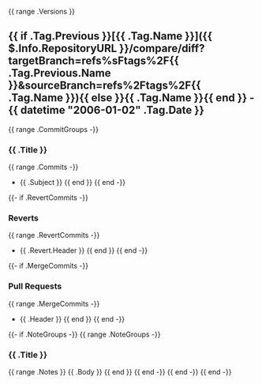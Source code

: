 {{ range .Versions }}
<a name="{{ .Tag.Name }}"></a>
## {{ if .Tag.Previous }}[{{ .Tag.Name }}]({{ $.Info.RepositoryURL }}/compare/diff?targetBranch=refs%sFtags%2F{{ .Tag.Previous.Name }}&sourceBranch=refs%2Ftags%2F{{ .Tag.Name }}){{ else }}{{ .Tag.Name }}{{ end }} - {{ datetime "2006-01-02" .Tag.Date }}

{{ range .CommitGroups -}}
### {{ .Title }}

{{ range .Commits -}}
- {{ .Subject }}
{{ end }}
{{ end -}}

{{- if .RevertCommits -}}
### Reverts

{{ range .RevertCommits -}}
- {{ .Revert.Header }}
{{ end }}
{{ end -}}

{{- if .MergeCommits -}}
### Pull Requests

{{ range .MergeCommits -}}
* {{ .Header }}
{{ end }}
{{ end -}}

{{- if .NoteGroups -}}
{{ range .NoteGroups -}}
### {{ .Title }}

{{ range .Notes }}
{{ .Body }}
{{ end }}
{{ end -}}
{{ end -}}
{{ end -}}